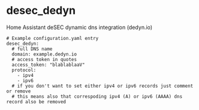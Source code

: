 # desec_dedyn
Home Assistant deSEC dynamic dns integration (dedyn.io)

```
# Example configuration.yaml entry
desec_dedyn:
  # full DNS name
  domain: example.dedyn.io 
  # access token in quotes
  access_token: "blablablaaV"
  protocol:
    - ipv4
    - ipv6
  # if you don't want to set either ipv4 or ipv6 records just comment or remove
  # this means also that correspoding ipv4 (A) or ipv6 (AAAA) dns record also be removed 
```
